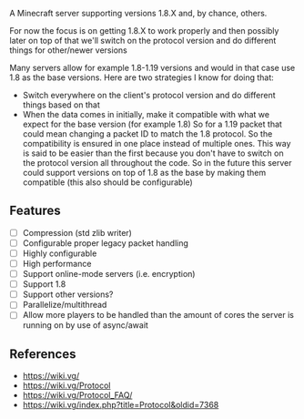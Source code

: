 A Minecraft server supporting versions 1.8.X and, by chance, others.

For now the focus is on getting 1.8.X to work properly and then possibly later on top of that we'll switch on the protocol version and do different things for other/newer versions

Many servers allow for example 1.8-1.19 versions and would in that case use 1.8 as the base versions.
Here are two strategies I know for doing that:
* Switch everywhere on the client's protocol version and do different things based on that
* When the data comes in initially, make it compatible with what we expect for the base version (for example 1.8)
  So for a 1.19 packet that could mean changing a packet ID to match the 1.8 protocol. So the compatibility is ensured in one place instead of multiple ones.
  This way is said to be easier than the first because you don't have to switch on the protocol version all throughout the code.
So in the future this server could support versions on top of 1.8 as the base by making them compatible (this also should be configurable)

## Features

* [ ] Compression (std zlib writer)
* [ ] Configurable proper legacy packet handling
* [ ] Highly configurable
* [ ] High performance
* [ ] Support online-mode servers (i.e. encryption)
* [ ] Support 1.8
* [ ] Support other versions?
* [ ] Parallelize/multithread
* [ ] Allow more players to be handled than the amount of cores the server is running on by use of async/await

## References
* https://wiki.vg/
* https://wiki.vg/Protocol
* https://wiki.vg/Protocol_FAQ/
* https://wiki.vg/index.php?title=Protocol&oldid=7368
